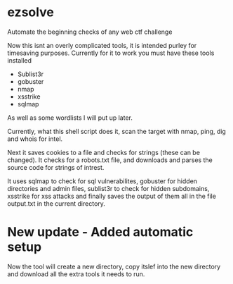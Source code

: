 # ezsolve
Automate the beginning checks of any web ctf challenge 

Now this isnt an overly complicated tools, it is intended purley for timesaving purposes. Currently for it to work you must have these tools installed
- Sublist3r
- gobuster
- nmap
- xsstrike
- sqlmap

As well as some wordlists I will put up later. 

Currently, what this shell script does it, scan the target with nmap, ping, dig and whois for intel. 

Next it saves cookies to a file and checks for strings (these can be changed). It checks for a robots.txt file, and downloads and parses the source code for strings of intrest. 

It uses sqlmap to check for sql vulnerabilites, gobuster for hidden directories and admin files, sublist3r to check for hidden subdomains, xsstrike for xss attacks and finally saves the output of them all in the file output.txt in the current directory.

# New update - Added automatic setup

Now the tool will create a new directory, copy itslef into the new directory and download all the extra tools it needs to run. 


